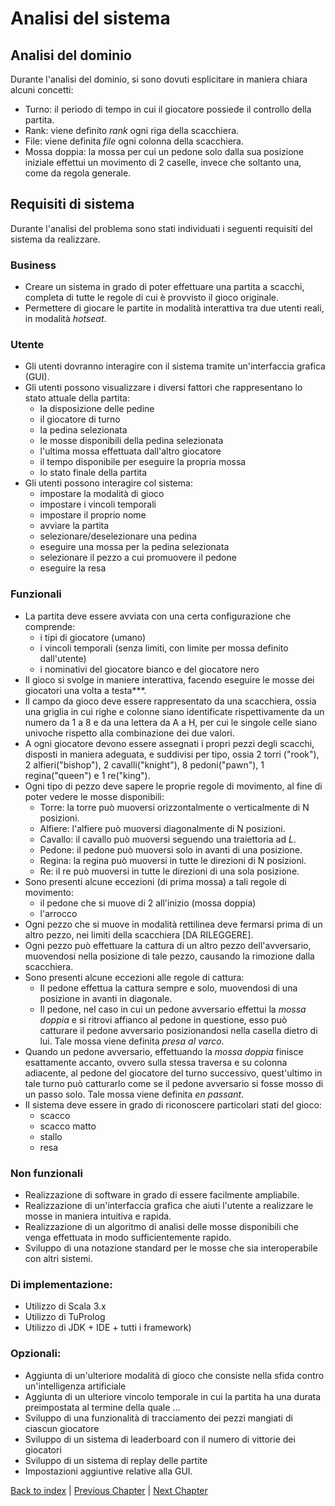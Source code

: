 # Analisi del sistema

## Analisi del dominio
<!--- TODO inserire analisi del dominio, in cui si esplicitano i concetti in maniera chiara -->

Durante l'analisi del dominio, si sono dovuti esplicitare in maniera chiara alcuni concetti:
- Turno: il periodo di tempo in cui il giocatore possiede il controllo della partita.
- Rank: viene definito _rank_ ogni riga della scacchiera.
- File: viene definita _file_ ogni colonna della scacchiera.
- Mossa doppia: la mossa per cui un pedone solo dalla sua posizione iniziale effettui un movimento di 2
  caselle, invece che soltanto una, come da regola generale.

## Requisiti di sistema
Durante l'analisi del problema sono stati individuati i seguenti requisiti del sistema da realizzare.

### Business
- Creare un sistema in grado di poter effettuare una partita a scacchi,
  completa di tutte le regole di cui è provvisto il gioco originale.
- Permettere di giocare le partite in modalità interattiva tra due utenti reali,
  in modalità _hotseat_.

<!--- TODO discutere se mantenere i requisiti utente in questa maniera o comprimerli -->
### Utente
- Gli utenti dovranno interagire con il sistema tramite un'interfaccia grafica (GUI).
- Gli utenti possono visualizzare i diversi fattori che rappresentano lo stato attuale della partita:
    - la disposizione delle pedine
    - il giocatore di turno
    - la pedina selezionata
    - le mosse disponibili della pedina selezionata
    - l'ultima mossa effettuata dall'altro giocatore
    - il tempo disponibile per eseguire la propria mossa
    - lo stato finale della partita
- Gli utenti possono interagire col sistema:
    - impostare la modalità di gioco
    - impostare i vincoli temporali
    - impostare il proprio nome
    - avviare la partita
    - selezionare/deselezionare una pedina
    - eseguire una mossa per la pedina selezionata
    - selezionare il pezzo a cui promuovere il pedone
    - eseguire la resa

### Funzionali
- La partita deve essere avviata con una certa configurazione che comprende:
    - i tipi di giocatore (umano)
    - i vincoli temporali (senza limiti, con limite per mossa definito dall'utente)
    - i nominativi del giocatore bianco e del giocatore nero
- Il gioco si svolge in maniere interattiva, facendo eseguire le mosse dei giocatori una volta a testa***.
- Il campo da gioco deve essere rappresentato da una scacchiera, ossia una griglia in cui righe e colonne
  siano identificate rispettivamente da un numero da 1 a 8 e da una lettera da A a H,
  per cui le singole celle siano univoche rispetto alla combinazione dei due valori.
- A ogni giocatore devono essere assegnati i propri pezzi degli scacchi, disposti in maniera adeguata, e suddivisi
  per tipo, ossia 2 torri ("rook"), 2 alfieri("bishop"), 2 cavalli("knight"), 8 pedoni("pawn"), 1 regina("queen") e 1 
  re("king").
- Ogni tipo di pezzo deve sapere le proprie regole di movimento, al fine di poter vedere le mosse disponibili:
    - Torre: la torre può muoversi orizzontalmente o verticalmente di N posizioni.
    - Alfiere: l'alfiere può muoversi diagonalmente di N posizioni.
    - Cavallo: il cavallo può muoversi seguendo una traiettoria ad _L_.
    - Pedone: il pedone può muoversi solo in avanti di una posizione.
    - Regina: la regina può muoversi in tutte le direzioni di N posizioni.
    - Re: il re può muoversi in tutte le direzioni di una sola posizione.
- Sono presenti alcune eccezioni (di prima mossa) a tali regole di movimento:
    - il pedone che si muove di 2 all'inizio (mossa doppia)
    - l'arrocco
- Ogni pezzo che si muove in modalità rettilinea deve fermarsi prima di un altro pezzo, nei limiti della scacchiera [DA 
  RILEGGERE].
- Ogni pezzo può effettuare la cattura di un altro pezzo dell'avversario, muovendosi nella posizione di tale
  pezzo, causando la rimozione dalla scacchiera.
- Sono presenti alcune eccezioni alle regole di cattura:
    - Il pedone effettua la cattura sempre e solo, muovendosi di una posizione in avanti in diagonale.
    - Il pedone, nel caso in cui un pedone avversario effettui la _mossa doppia_ e si ritrovi affianco al
      pedone in questione, esso può catturare il pedone avversario posizionandosi nella casella dietro di lui.
      Tale mossa viene definita _presa al varco_.
- Quando un pedone avversario, effettuando la _mossa doppia_ finisce esattamente accanto, ovvero sulla stessa traversa
  e su colonna adiacente, al pedone del giocatore del turno successivo, quest'ultimo in tale turno può catturarlo come
  se il pedone avversario si fosse mosso di un passo solo. Tale mossa viene definita _en passant_.
- Il sistema deve essere in grado di riconoscere particolari stati del gioco:
    - scacco
    - scacco matto
    - stallo
    - resa

<!--- TODO da rivedere i seguenti -->
### Non funzionali
- Realizzazione di software in grado di essere facilmente ampliabile.
- Realizzazione di un'interfaccia grafica che aiuti l'utente a realizzare le mosse in maniera intuitiva e rapida.
- Realizzazione di un algoritmo di analisi delle mosse disponibili che venga effettuata in modo sufficientemente rapido.
- Sviluppo di una notazione standard per le mosse che sia interoperabile con altri sistemi.

### Di implementazione:
- Utilizzo di Scala 3.x
- Utilizzo di TuProlog
- Utilizzo di JDK + IDE + tutti i framework)

### Opzionali:
- Aggiunta di un'ulteriore modalità di gioco che consiste nella sfida contro un'intelligenza artificiale
- Aggiunta di un ulteriore vincolo temporale in cui la partita ha una durata preimpostata al termine della quale ...
- Sviluppo di una funzionalità di tracciamento dei pezzi mangiati di ciascun giocatore
- Sviluppo di un sistema di leaderboard con il numero di vittorie dei giocatori
- Sviluppo di un sistema di replay delle partite
- Impostazioni aggiuntive relative alla GUI.

[Back to index](../index.md) | 
[Previous Chapter](../2-development-process/index.md) | 
[Next Chapter](../4-architectural-design/index.md)
